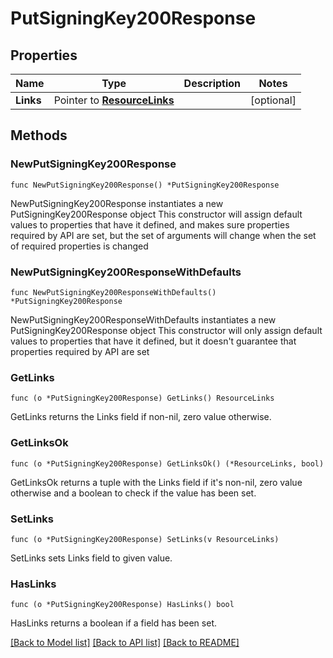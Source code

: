 # PutSigningKey200Response

## Properties

Name | Type | Description | Notes
------------ | ------------- | ------------- | -------------
**Links** | Pointer to [**ResourceLinks**](ResourceLinks.md) |  | [optional] 

## Methods

### NewPutSigningKey200Response

`func NewPutSigningKey200Response() *PutSigningKey200Response`

NewPutSigningKey200Response instantiates a new PutSigningKey200Response object
This constructor will assign default values to properties that have it defined,
and makes sure properties required by API are set, but the set of arguments
will change when the set of required properties is changed

### NewPutSigningKey200ResponseWithDefaults

`func NewPutSigningKey200ResponseWithDefaults() *PutSigningKey200Response`

NewPutSigningKey200ResponseWithDefaults instantiates a new PutSigningKey200Response object
This constructor will only assign default values to properties that have it defined,
but it doesn't guarantee that properties required by API are set

### GetLinks

`func (o *PutSigningKey200Response) GetLinks() ResourceLinks`

GetLinks returns the Links field if non-nil, zero value otherwise.

### GetLinksOk

`func (o *PutSigningKey200Response) GetLinksOk() (*ResourceLinks, bool)`

GetLinksOk returns a tuple with the Links field if it's non-nil, zero value otherwise
and a boolean to check if the value has been set.

### SetLinks

`func (o *PutSigningKey200Response) SetLinks(v ResourceLinks)`

SetLinks sets Links field to given value.

### HasLinks

`func (o *PutSigningKey200Response) HasLinks() bool`

HasLinks returns a boolean if a field has been set.


[[Back to Model list]](../README.md#documentation-for-models) [[Back to API list]](../README.md#documentation-for-api-endpoints) [[Back to README]](../README.md)


